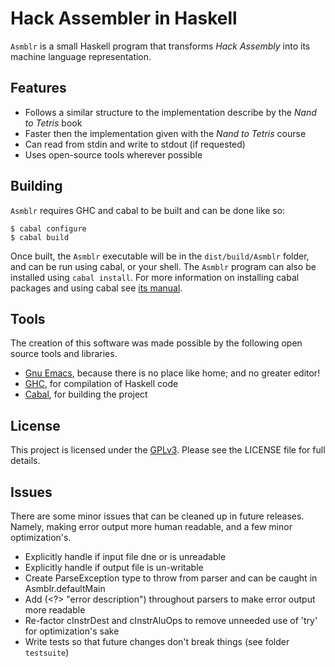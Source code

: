 # Hack Assembler in Haskell

`Asmblr` is a small Haskell program that transforms *Hack Assembly* into its machine language representation.

## Features

* Follows a similar structure to the implementation describe by the *Nand to Tetris* book
* Faster then the implementation given with the *Nand to Tetris* course
* Can read from stdin and write to stdout (if requested)
* Uses open-source tools wherever possible

## Building

`Asmblr` requires GHC and cabal to be built and can be done like so:

    $ cabal configure
    $ cabal build

Once built, the `Asmblr` executable will be in the `dist/build/Asmblr` folder, and can be run using cabal, or your shell. The `Asmblr` program can also be installed using `cabal install`. For more information on installing cabal packages and using cabal see [its manual](https://www.haskell.org/cabal/users-guide/).

## Tools

The creation of this software was made possible by the following open source tools and
libraries.

* [Gnu Emacs][], because there is no place like home; and no greater editor!
* [GHC][], for compilation of Haskell code
* [Cabal][], for building the project

## License

This project is licensed under the [GPLv3][]. Please see the LICENSE file for full details.

## Issues

There are some minor issues that can be cleaned up in future releases. Namely, making error output more human readable, and a few minor optimization's.
 
* Explicitly handle if input file dne or is unreadable
* Explicitly handle if output file is un-writable
* Create ParseException type to throw from parser and can be caught in Asmblr.defaultMain
* Add (<?> "error description") throughout parsers to make error output more readable
* Re-factor cInstrDest and cInstrAluOps to remove unneeded use of 'try'
  for optimization's sake
* Write tests so that future changes don't break things (see folder `testsuite`)

[Gnu Emacs]: http://www.gnu.org/software/emacs/
[GPLv3]: https://www.gnu.org/licenses/gpl.html
[GHC]: https://www.haskell.org/ghc/
[Cabal]: https://github.com/haskell/cabal/
